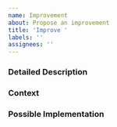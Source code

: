 ```yaml
---
name: Improvement
about: Propose an improvement
title: 'Improve '
labels: ''
assignees: ''
---
```


<!--- Please provide a short description in the title above -->
<!--- Please follow the naming conventions -->

### Detailed Description

<!--- Provide a detailed description of the improvement you are proposing -->

### Context

<!--- Why is this improvement important to you? -->
<!--- How can it benefit other users? -->

### Possible Implementation

<!--- Not obligatory, but suggest an idea for implementing this improvement -->
